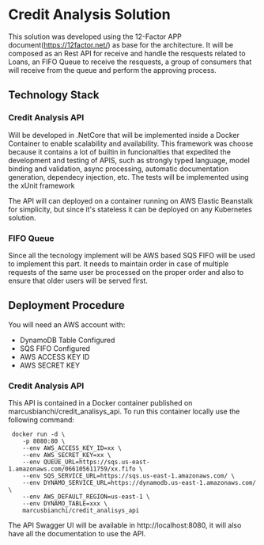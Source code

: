 # Credit Analysis Solution
This solution was developed using the 12-Factor APP document(https://12factor.net/) as base for the architecture. It will be composed as an Rest API for receive and handle the resquests related to Loans, an FIFO Queue to receive the resquests, a group of consumers that will receive from the queue and perform the approving process.

## Technology Stack

### Credit Analysis API
Will be developed in .NetCore that will be implemented inside a Docker Container to enable scalability and availability. This framework was choose because it contains a lot of builtin in funcionalties that expedited the development and testing of APIS, such as strongly typed language, model binding and validation, async processing, automatic documentation generation, dependecy injection, etc. The tests will be implemented using the xUnit framework

The API will can deployed on a container running on AWS Elastic Beanstalk for simplicity, but since it's stateless it can be deployed on any Kubernetes solution.

### FIFO Queue
Since all the tecnology implement will be AWS based SQS FIFO will be used to implement this part. It needs to maintain order in case of multiple requests of the same user be processed on the proper order and also to ensure that older users will be served first.

## Deployment Procedure

You will need an AWS account with:
- DynamoDB Table Configured
- SQS FIFO Configured
- AWS ACCESS KEY ID
- AWS SECRET KEY

### Credit Analysis API
This API is contained in a Docker container published on marcusbianchi/credit_analisys_api. To run this container locally use the following command:

```shell
 docker run -d \
	-p 8080:80 \
	--env AWS_ACCESS_KEY_ID=xx \
	--env AWS_SECRET_KEY=xx \
	--env QUEUE_URL=https://sqs.us-east-1.amazonaws.com/066105611759/xx.fifo \
	--env SQS_SERVICE_URL=https://sqs.us-east-1.amazonaws.com/ \
	--env DYNAMO_SERVICE_URL=https://dynamodb.us-east-1.amazonaws.com/ \
	--env AWS_DEFAULT_REGION=us-east-1 \
	--env DYNAMO_TABLE=xxx \
	marcusbianchi/credit_analisys_api 
```

The API Swagger UI will be available in http://localhost:8080, it will also have all the documentation to use the API.

